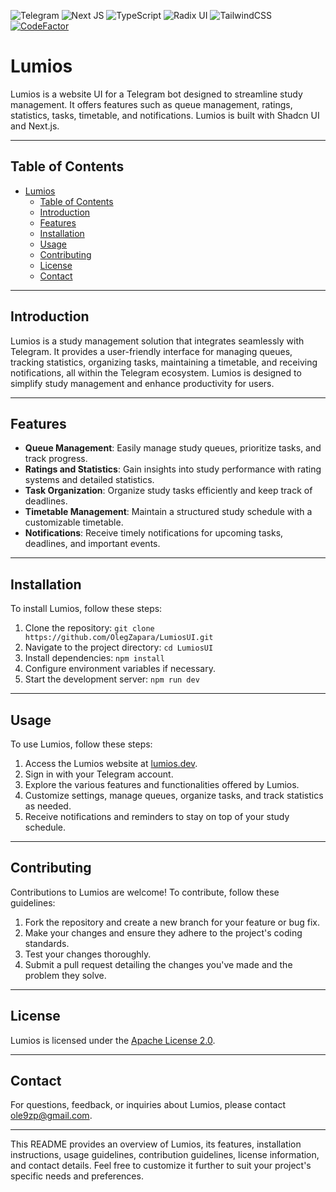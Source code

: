 ![Telegram](https://img.shields.io/badge/Telegram-2CA5E0?style=for-the-badge&logo=telegram&logoColor=white)
![Next JS](https://img.shields.io/badge/Next-black?style=for-the-badge&logo=next.js&logoColor=white)
![TypeScript](https://img.shields.io/badge/typescript-%23007ACC.svg?style=for-the-badge&logo=typescript&logoColor=white)
![Radix UI](https://img.shields.io/badge/radix%20ui-161618.svg?style=for-the-badge&logo=radix-ui&logoColor=white)
![TailwindCSS](https://img.shields.io/badge/tailwindcss-%2338B2AC.svg?style=for-the-badge&logo=tailwind-css&logoColor=white)
[![CodeFactor](https://www.codefactor.io/repository/github/olegzapara/lumiosui/badge)](https://www.codefactor.io/repository/github/olegzapara/lumiosui)

# Lumios

Lumios is a website UI for a Telegram bot designed to streamline study management. It offers features such as queue management, ratings, statistics, tasks, timetable, and notifications. Lumios is built with Shadcn UI and Next.js.

---

## Table of Contents

- [Lumios](#lumios)
  - [Table of Contents](#table-of-contents)
  - [Introduction](#introduction)
  - [Features](#features)
  - [Installation](#installation)
  - [Usage](#usage)
  - [Contributing](#contributing)
  - [License](#license)
  - [Contact](#contact)

---

## Introduction

Lumios is a study management solution that integrates seamlessly with Telegram. It provides a user-friendly interface for managing queues, tracking statistics, organizing tasks, maintaining a timetable, and receiving notifications, all within the Telegram ecosystem. Lumios is designed to simplify study management and enhance productivity for users.

---

## Features

- **Queue Management**: Easily manage study queues, prioritize tasks, and track progress.
- **Ratings and Statistics**: Gain insights into study performance with rating systems and detailed statistics.
- **Task Organization**: Organize study tasks efficiently and keep track of deadlines.
- **Timetable Management**: Maintain a structured study schedule with a customizable timetable.
- **Notifications**: Receive timely notifications for upcoming tasks, deadlines, and important events.

---

## Installation

To install Lumios, follow these steps:

1. Clone the repository: `git clone https://github.com/OlegZapara/LumiosUI.git`
2. Navigate to the project directory: `cd LumiosUI`
3. Install dependencies: `npm install`
4. Configure environment variables if necessary.
5. Start the development server: `npm run dev`

---

## Usage

To use Lumios, follow these steps:

1. Access the Lumios website at [lumios.dev](https://queue-ui.vercel.app/).
2. Sign in with your Telegram account.
3. Explore the various features and functionalities offered by Lumios.
4. Customize settings, manage queues, organize tasks, and track statistics as needed.
5. Receive notifications and reminders to stay on top of your study schedule.

---

## Contributing

Contributions to Lumios are welcome! To contribute, follow these guidelines:

1. Fork the repository and create a new branch for your feature or bug fix.
2. Make your changes and ensure they adhere to the project's coding standards.
3. Test your changes thoroughly.
4. Submit a pull request detailing the changes you've made and the problem they solve.

---

## License

Lumios is licensed under the [Apache License 2.0](LICENSE).

---

## Contact

For questions, feedback, or inquiries about Lumios, please contact [ole9zp@gmail.com](mailto:ole9zp@gmail.com).

---

This README provides an overview of Lumios, its features, installation instructions, usage guidelines, contribution guidelines, license information, and contact details. Feel free to customize it further to suit your project's specific needs and preferences.
